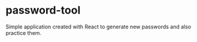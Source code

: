 # password-tool

Simple application created with React to generate new passwords and also practice them.
